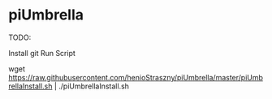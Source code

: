 # piUmbrella

TODO:

Install git
Run Script

wget https://raw.githubusercontent.com/henioStraszny/piUmbrella/master/piUmbrellaInstall.sh | ./piUmbrellaInstall.sh
